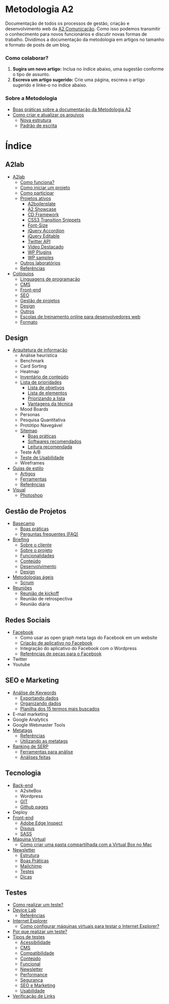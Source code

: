 # Metodologia A2

Documentação de todos os processos de gestão, criação e desenvolvimento web da [A2 Comunicação](http://a2comunicacao.com.br). Como isso podemos transmitir o conhecimento para novos funcionários e discutir novas formas de trabalho. Dividimos a documentação da metodologia em artigos no tamanho e formato de posts de um blog.

### Como colaborar? 

1. **Sugira um novo artigo:**  Inclua no índice abaixo, uma sugestão conforme o tipo de assunto.
2. **Escreva um artigo sugerido:** Crie uma página, escreva o artigo sugerido e linke-o no índice abaixo.

### Sobre a Metodologia

* [Boas práticas sobre a documentação da Metodologia A2](https://github.com/a2comunicacao/metodologia/blob/master/sobre-a-metodologia.md#boas-pr%C3%A1ticas-sobre-a-documenta%C3%A7%C3%A3o-da-metodologia-a2)
* [Como criar e atualizar os arquivos](https://github.com/a2comunicacao/metodologia/blob/master/sobre-a-metodologia.md#como-criar-e-atualizar-arquivos)
  * [Nova estrutura](https://github.com/a2comunicacao/metodologia/blob/master/sobre-a-metodologia.md#nova-estrutura)
  * [Padrão de escrita](https://github.com/a2comunicacao/metodologia/blob/master/sobre-a-metodologia.md#padr%C3%A3o-de-escrita)

# Índice

## A2lab
* [A2lab](https://github.com/a2comunicacao/metodologia/blob/master/a2lab/a2lab.md)
  * [Como funciona?](https://github.com/a2comunicacao/metodologia/blob/master/a2lab/a2lab.md#como-funciona)
  * [Como iniciar um projeto](https://github.com/a2comunicacao/metodologia/blob/master/a2lab/a2lab.md#como-iniciar-um-projeto)
  * [Como participar](https://github.com/a2comunicacao/metodologia/blob/master/a2lab/a2lab.md#como-participar)
  * [Projetos ativos](https://github.com/a2comunicacao/metodologia/blob/master/a2lab/a2lab.md#projetos-ativos)
    * [A2boilerplate](https://github.com/a2comunicacao/metodologia/blob/master/a2lab/a2lab.md#a2boilerplate)
    * [A2 Showcase](https://gimmebar.com/loves/a2showcase)
    * [CD Framework](https://github.com/a2comunicacao/metodologia/blob/master/a2lab/a2lab.md#cd-framework)
    * [CSS3 Transition Snippets](https://github.com/a2comunicacao/metodologia/blob/master/a2lab/a2lab.md#css3-transition-snippets)
    * [Font-Size](https://github.com/a2comunicacao/metodologia/blob/master/a2lab/a2lab.md#font-size) 
    * [jQuery Accordion](https://github.com/a2comunicacao/metodologia/blob/master/a2lab/a2lab.md#jquery-accordion) 
    * [jQuery Editable](https://github.com/a2comunicacao/metodologia/blob/master/a2lab/a2lab.md#jquery-editable) 
    * [Twitter API](https://github.com/a2comunicacao/metodologia/blob/master/a2lab/a2lab.md#twitter-api) 
    * [Vídeo Destacado](https://github.com/a2comunicacao/metodologia/blob/master/a2lab/a2lab.md#v%C3%ADdeo-destacado)
    * [WP Plugins](https://github.com/a2comunicacao/metodologia/blob/master/a2lab/a2lab.md#wp-plugins)
    * [WP samples](https://github.com/a2comunicacao/metodologia/blob/master/a2lab/a2lab.md#wp-samples)
  * [Outros laboratórios](https://github.com/a2comunicacao/metodologia/blob/master/a2lab/a2lab.md#outros-laborat%C3%B3rios)
  * [Referências](https://github.com/a2comunicacao/metodologia/blob/master/a2lab/a2lab.md#refer%C3%AAncias)
* [Colóquios](https://github.com/a2comunicacao/metodologia/blob/master/a2lab/coloquios.md)
  * [Linguagens de programação](https://github.com/a2comunicacao/metodologia/blob/master/a2lab/coloquios.md#linguagens-de-programa%C3%A7%C3%A3o)
  * [CMS](https://github.com/a2comunicacao/metodologia/blob/master/a2lab/coloquios.md#cms)
  * [Front-end](https://github.com/a2comunicacao/metodologia/blob/master/a2lab/coloquios.md#front-end)
  * [SEO](https://github.com/a2comunicacao/metodologia/blob/master/a2lab/coloquios.md#seo)
  * [Gestão de projetos](https://github.com/a2comunicacao/metodologia/blob/master/a2lab/coloquios.md#gest%C3%A3o-de-projetos)
  * [Design](https://github.com/a2comunicacao/metodologia/blob/master/a2lab/coloquios.md#design)
  * [Outros](https://github.com/a2comunicacao/metodologia/blob/master/a2lab/coloquios.md#outros)
  * [Escolas de treinamento online para desenvolvedores web](https://github.com/a2comunicacao/metodologia/blob/master/a2lab/coloquios.md#escolas-de-treinamento-online-para-desenvolvedores-web)
  * [Formato](https://github.com/a2comunicacao/metodologia/blob/master/a2lab/coloquios.md#formato)

## Design
* [Arquitetura de informação](https://github.com/a2comunicacao/metodologia/edit/master/design/arquitetura-de-informacao.md#arquitetura-de-informa%C3%A7%C3%A3o)
  * Análise heurística
  * Benchmark
  * Card Sorting
  * Heatmap
  * [Inventário de conteúdo](https://github.com/a2comunicacao/metodologia/blob/master/design/arquitetura-de-informacao.md#invent%C3%A1rio-de-conte%C3%BAdo)
  * [Lista de prioridades](https://github.com/a2comunicacao/metodologia/blob/master/design/arquitetura-de-informacao.md#lista-de-prioridades)
    * [Lista de objetivos](https://github.com/a2comunicacao/metodologia/blob/master/design/arquitetura-de-informacao.md#lista-de-objetivos)
    * [Lista de elementos](https://github.com/a2comunicacao/metodologia/blob/master/design/arquitetura-de-informacao.md#lista-de-elementos)
    * [Priorizando a lista](https://github.com/a2comunicacao/metodologia/blob/master/design/arquitetura-de-informacao.md#priorizando-a-lista)
    * [Vantagens da técnica](https://github.com/a2comunicacao/metodologia/blob/master/design/arquitetura-de-informacao.md#vantagens-da-t%C3%A9cnica)
  * Mood Boards
  * Personas
  * Pesquisa Quantitativa
  * Protótipo Navegável
  * [Sitemap](https://github.com/a2comunicacao/metodologia/blob/master/design/arquitetura-de-informacao.md#sitemap)
    * [Boas práticas](https://github.com/a2comunicacao/metodologia/blob/master/design/arquitetura-de-informacao.md#boas-pr%C3%A1ticas)
    * [Softwares recomendados](https://github.com/a2comunicacao/metodologia/blob/master/design/arquitetura-de-informacao.md#softwares-recomendados)
    * [Leitura recomendada](https://github.com/a2comunicacao/metodologia/blob/master/design/arquitetura-de-informacao.md#leitura-recomendada)
  * Teste A/B
  * [Teste de Usabilidade](https://github.com/a2comunicacao/metodologia/blob/master/design/arquitetura-de-informacao.md#teste-de-usabilidade)
  * Wireframes
* [Guias de estilo](https://github.com/a2comunicacao/metodologia/blob/master/design/guias-de-estilo.md#guias-de-estilo)
  * [Artigos](https://github.com/a2comunicacao/metodologia/blob/master/design/guias-de-estilo.md#artigos-em-ordem-cronol%C3%B3gica)
  * [Ferramentas](https://github.com/a2comunicacao/metodologia/blob/master/design/guias-de-estilo.md#ferramentas)
  * [Referências](https://github.com/a2comunicacao/metodologia/blob/master/design/guias-de-estilo.md#refer%C3%AAncias)
* [Visual](https://github.com/a2comunicacao/metodologia/blob/master/design/visual.md#visual)
  * [Photoshop](https://github.com/a2comunicacao/metodologia/blob/master/design/visual.md#photoshop)

## Gestão de Projetos

* [Basecamp](https://github.com/a2comunicacao/metodologia/blob/master/gestao-de-projetos/basecamp.md#basecamp)
  * [Boas práticas](https://github.com/a2comunicacao/metodologia/blob/master/gestao-de-projetos/basecamp.md#boas-pr%C3%A1ticas)
  * [Perguntas frequentes (FAQ)](https://github.com/a2comunicacao/metodologia/blob/master/gestao-de-projetos/basecamp.md#perguntas-frequentes-faq)
* [Briefing](https://github.com/a2comunicacao/metodologia/blob/master/gestao-de-projetos/briefing.md#briefing)
  * [Sobre o cliente](https://github.com/a2comunicacao/metodologia/blob/master/gestao-de-projetos/briefing.md#sobre-o-cliente)
  * [Sobre o projeto](https://github.com/a2comunicacao/metodologia/blob/master/gestao-de-projetos/briefing.md#sobre-o-projeto)
  * [Funcionalidades](https://github.com/a2comunicacao/metodologia/blob/master/gestao-de-projetos/briefing.md#funcionalidades)
  * [Conteúdo](https://github.com/a2comunicacao/metodologia/blob/master/gestao-de-projetos/briefing.md#conte%C3%BAdo)
  * [Desenvolvimento](https://github.com/a2comunicacao/metodologia/blob/master/gestao-de-projetos/briefing.md#desenvolvimento)
  * [Design](https://github.com/a2comunicacao/metodologia/blob/master/gestao-de-projetos/briefing.md#design)
* [Metodologias ágeis](https://github.com/a2comunicacao/metodologia/blob/master/gestao-de-projetos/metodologias-ageis.md#metodologias-%C3%A1geis)
  * [Scrum](https://github.com/a2comunicacao/metodologia/blob/master/gestao-de-projetos/metodologias-ageis.md#scrum)
* [Reuniões](https://github.com/a2comunicacao/metodologia/blob/master/gestao-de-projetos/reunioes.md#reuni%C3%B5es)
  * [Reunião de kickoff](https://github.com/a2comunicacao/metodologia/blob/master/gestao-de-projetos/reunioes.md#reuni%C3%A3o-de-kickoff)
  * Reunião de retrospectiva
  * Reunião diária
  
## Redes Sociais

* [Facebook](https://github.com/a2comunicacao/metodologia/blob/master/redes-sociais/facebook.md#facebook)
  * Como usar as open graph meta tags do Facebook em um website
  * [Criação de aplicativo no Facebook](https://github.com/a2comunicacao/metodologia/blob/master/redes-sociais/facebook.md#cria%C3%A7%C3%A3o-de-aplicativo-no-facebook)
  * Integração do aplicativo do Facebook com o Wordpress
  * [Referências de peças para o Facebook](https://github.com/a2comunicacao/metodologia/blob/master/redes-sociais/facebook.md#refer%C3%AAncias-de-pe%C3%A7as-para-o-facebook)
* Twitter
* Youtube

## SEO e Marketing
* [Análise de Keywords](https://github.com/a2comunicacao/metodologia/blob/master/seo-e-marketing/analise-de-keywords.md#an%C3%A1lise-de-keywords)
  * [Exportando dados](https://github.com/a2comunicacao/metodologia/blob/master/seo-e-marketing/analise-de-keywords.md#exportando-dados)
  * [Organizando dados](https://github.com/a2comunicacao/metodologia/blob/master/seo-e-marketing/analise-de-keywords.md#organizando-dados)
  * [Planilha dos 15 termos mais buscados](https://github.com/a2comunicacao/metodologia/blob/master/seo-e-marketing/analise-de-keywords.md#planilha-dos-15-termos-mais-buscados)
* E-mail marketing
* Google Analytics
* Google Webmaster Tools
* [Metatags](https://github.com/a2comunicacao/metodologia/blob/master/seo-e-marketing/metatags.md#metatags)
  * [Referências](https://github.com/a2comunicacao/metodologia/blob/master/seo-e-marketing/metatags.md#refer%C3%AAncias)
  * [Utilizando as metatags](https://github.com/a2comunicacao/metodologia/blob/master/seo-e-marketing/metatags.md#utilizando-as-metatags)
* [Ranking de SERP](https://github.com/a2comunicacao/metodologia/blob/master/seo-e-marketing/ranking-de-serp.md#ranking-de-serp)
  * [Ferramentas para análise](https://github.com/a2comunicacao/metodologia/blob/master/seo-e-marketing/ranking-de-serp.md#ferramenta-para-an%C3%A1lise)
  * [Análises feitas](https://github.com/a2comunicacao/metodologia/blob/master/seo-e-marketing/ranking-de-serp.md#an%C3%A1lises-feitas)

## Tecnologia
* [Back-end](https://github.com/a2comunicacao/metodologia/blob/master/tecnologia/back-end.md#back-end)
  * A2siteBox
  * Wordpress
  * [GIT](https://github.com/a2comunicacao/metodologia/blob/master/tecnologia/back-end.md#git)
  * [Github pages](https://github.com/a2comunicacao/metodologia/blob/master/tecnologia/back-end.md#github-pages) 
* Deploy
* [Front-end](https://github.com/a2comunicacao/metodologia/blob/master/tecnologia/front-end.md)
  * [Adobe Edge Inspect](https://github.com/a2comunicacao/metodologia/blob/master/tecnologia/front-end.md#adobe-edge-inspect)
  * [Disqus](https://github.com/a2comunicacao/metodologia/blob/master/tecnologia/front-end.md#disqus)
  * [SASS](https://github.com/a2comunicacao/metodologia/blob/master/tecnologia/front-end.md#sass)
* [Máquina Virtual](https://github.com/a2comunicacao/metodologia/blob/master/tecnologia/maquina-virtual.md)
  * [Como criar uma pasta compartilhada com a Virtual Box no Mac](https://github.com/a2comunicacao/metodologia/blob/master/tecnologia/maquina-virtual.md#como-criar-uma-pasta-compartilhada-com-a-virtual-box-no-mac)
* [Newsletter](https://github.com/a2comunicacao/metodologia/blob/master/tecnologia/newsletter.md)
   * [Estrutura](https://github.com/a2comunicacao/metodologia/blob/master/tecnologia/newsletter.md#estrutura)
   * [Boas Práticas](https://github.com/a2comunicacao/metodologia/blob/master/tecnologia/newsletter.md#boas-pr%C3%A1ticas)
   * [Mailchimp](https://github.com/a2comunicacao/metodologia/blob/master/tecnologia/newsletter.md#mailchimp)
   * [Testes](https://github.com/a2comunicacao/metodologia/blob/master/tecnologia/newsletter.md#testes)
   * [Dicas](https://github.com/a2comunicacao/metodologia/blob/master/tecnologia/newsletter.md#dicas)

## Testes
* [Como realizar um teste?](https://github.com/a2comunicacao/metodologia/blob/master/testes/como-realizar-um-teste.md#como-realizar-um-teste)
* [Device Lab](https://github.com/a2comunicacao/metodologia/blob/master/testes/device-lab.md#device-lab)
  * [Referências](https://github.com/a2comunicacao/metodologia/blob/master/testes/device-lab.md#refer%C3%AAncias)
* [Internet Explorer](https://github.com/a2comunicacao/metodologia/blob/master/testes/internet-explorer.md#internet-explorer)
  * [Como configurar máquinas virtuais para testar o Internet Explorer?](https://github.com/a2comunicacao/metodologia/blob/master/testes/internet-explorer.md#como-configurar-m%C3%A1quinas-virtuais-para-testar-no-internet-explorer)
* [Por que realizar um teste?](https://github.com/a2comunicacao/metodologia/wiki/Por-que-realizar-um-teste)
* [Tipos de testes](https://github.com/a2comunicacao/metodologia/wiki/Tipos-de-testes)
  * [Acessibilidade](https://github.com/a2comunicacao/metodologia/wiki/Tipos-de-testes#wiki-acessibilidade)
  * [CMS](https://github.com/a2comunicacao/metodologia/wiki/Tipos-de-testes#wiki-cms)
  * [Compatibilidade](https://github.com/a2comunicacao/metodologia/wiki/Tipos-de-testes#wiki-compatibilidade)
  * [Conteúdo](https://github.com/a2comunicacao/metodologia/wiki/Tipos-de-testes#wiki-conteudo)
  * [Funcional](https://github.com/a2comunicacao/metodologia/wiki/Tipos-de-testes#wiki-funcional)
  * [Newsletter](https://github.com/a2comunicacao/metodologia/wiki/Tipos-de-testes#wiki-newsletter)
  * [Performance](https://github.com/a2comunicacao/metodologia/wiki/Tipos-de-testes#wiki-performance)
  * [Segurança](https://github.com/a2comunicacao/metodologia/wiki/Tipos-de-testes#wiki-seguran%C3%A7a)
  * [SEO e Marketing](https://github.com/a2comunicacao/metodologia/wiki/Tipos-de-testes#wiki-seo-e-marketing)
  * [Usabilidade](https://github.com/a2comunicacao/metodologia/wiki/Tipos-de-testes#wiki-usabilidade)
* [Verificação de Links](https://github.com/a2comunicacao/metodologia/wiki/Verifica%C3%A7%C3%A3o-de-links)





